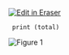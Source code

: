 [![Edit in Eraser](https://firebasestorage.googleapis.com/v0/b/second-petal-295822.appspot.com/o/images%2Fgithub%2FOpen%20in%20Eraser.svg?alt=media&token=968381c8-a7e7-472a-8ed6-4a6626da5501)](https://app.eraser.io/workspace/1SUP18Xga1hz6v2qCKv1)
```
 print (total)

```
![Figure 1](https://eraser.imgix.net/workspaces/1SUP18Xga1hz6v2qCKv1/LXgncSLBJQSGROOAP4mRgDaR2Fz2/---figure---4TwnUFxwXxyqy8njldNi0A.svg?ixlib=js-3.7.0 "Figure 1")




<!--- Eraser file: https://app.eraser.io/workspace/1SUP18Xga1hz6v2qCKv1 --->
